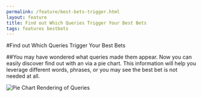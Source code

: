 ```yaml
---
permalink: /feature/best-bets-trigger.html
layout: feature
title: Find out Which Queries Trigger Your Best Bets
tags: features bestbets
---
```

#Find out Which Queries Trigger Your Best Bets

##You may have wondered what queries made them appear. Now you can easily discover find out with an via a pie chart. This information will help you leverage different words, phrases, or you may see the best bet is not needed at all.

![Pie Chart Rendering of Queries](https://9fddeb862c037f6d2190-f1564c64756a8cfee25b6b19953b1d23.ssl.cf2.rackcdn.com/feature-bb-trigger.png "Pie Chart Rendering of Queries")
